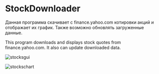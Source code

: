 # StockDownloader
Данная программа скачивает с finance.yahoo.com котировки акций и отображает их график. Также возможно обновлять загруженные данные. 

This program downloads and displays stock quotes from finance.yahoo.com. It also can update downloaded data.

![stocksgui](https://cloud.githubusercontent.com/assets/13558216/10944297/fc3830ae-8331-11e5-92b5-d30793b6348c.JPG)

![stockschart](https://cloud.githubusercontent.com/assets/13558216/10944296/fc310f5e-8331-11e5-9f85-8675409ac883.JPG)
